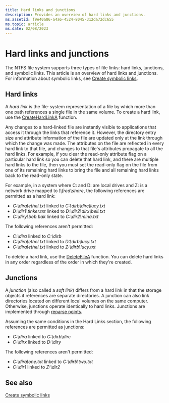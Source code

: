 ```yaml
---
title: Hard links and junctions
description: Provides an overview of hard links and junctions.
ms.assetid: f9e40a86-a4a6-4524-8045-312da72dc655
ms.topic: article
ms.date: 02/08/2023
---
```


# Hard links and junctions

The NTFS file system supports three types of file links: hard links, junctions, and symbolic links. This article is an overview of hard links and junctions. For information about symbolic links, see [Create symbolic links](creating-symbolic-links.md).

## Hard links

A *hard link* is the file-system representation of a file by which more than one path references a single file in the same volume. To create a hard link, use the [CreateHardLinkA](/windows/desktop/api/WinBase/nf-winbase-createhardlinka) function.

Any changes to a hard-linked file are instantly visible to applications that access it through the links that reference it. However, the directory entry size and attribute information of the file are updated only at the link through which the change was made. The attributes on the file are reflected in every hard link to that file, and changes to that file's attributes propagate to all the hard links. For example, if you clear the read-only attribute flag on a particular hard link so you can delete that hard link, and there are multiple hard links to the file, then you must set the read-only flag on the file from one of its remaining hard links to bring the file and all remaining hard links back to the read-only state.

For example, in a system where C: and D: are local drives and Z: is a network drive mapped to *\\\\fred\\share*, the following references are permitted as a hard link:

- *C:\\dira\\ethel.txt* linked to *C:\\dirb\\dirc\\lucy.txt*
- *D:\\dir1\\tinker.txt* linked to *D:\\dir2\\dirx\\bell.txt*
- *C:\\diry\\bob.bak* linked to *C:\\dir2\\mina.txt*

The following references aren't permitted:

- *C:\\dira* linked to *C:\\dirb*
- *C:\\dira\\ethel.txt* linked to *D:\\dirb\\lucy.txt*
- *C:\\dira\\ethel.txt* linked to *Z:\\dirb\\lucy.txt*

To delete a hard link, use the [DeleteFileA](/windows/desktop/api/FileAPI/nf-fileapi-deletefilea) function. You can delete hard links in any order regardless of the order in which they're created.

## Junctions

A *junction* (also called a *soft link*) differs from a hard link in that the storage objects it references are separate directories. A junction can also link directories located on different local volumes on the same computer. Otherwise, junctions operate identically to hard links. Junctions are implemented through [reparse points](reparse-points.md).

Assuming the same conditions in the Hard Links section, the following references are permitted as junctions:

- *C:\\dira* linked to *C:\\dirb\\dirc*
- *C:\\dirx* linked to *D:\\diry*

The following references aren't permitted:

- *C:\\dira\\one.txt* linked to *C:\\dirb\\two.txt*
- *C:\\dir1* linked to *Z:\\dir2*

## See also

[Create symbolic links](creating-symbolic-links.md)
